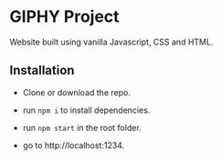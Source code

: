 # GIPHY Project

Website built using vanilla Javascript, CSS and HTML.

## Installation

- Clone or download the repo.

- run `npm i` to install dependencies.

- run `npm start` in the root folder.

- go to http://localhost:1234.
